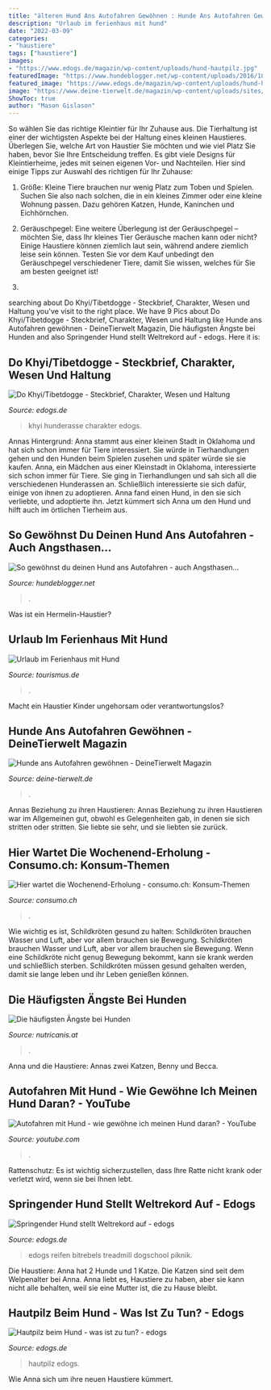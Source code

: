 ```yaml
---
title: "älteren Hund Ans Autofahren Gewöhnen : Hunde Ans Autofahren Gewöhnen"
description: "Urlaub im ferienhaus mit hund"
date: "2022-03-09"
categories:
- "haustiere"
tags: ["haustiere"]
images:
- "https://www.edogs.de/magazin/wp-content/uploads/hund-hautpilz.jpg"
featuredImage: "https://www.hundeblogger.net/wp-content/uploads/2016/10/Hund-Auto-gewöhnen-848x516.jpg"
featured_image: "https://www.edogs.de/magazin/wp-content/uploads/hund-hautpilz.jpg"
image: "https://www.deine-tierwelt.de/magazin/wp-content/uploads/sites/7/2014/02/Hunde-ans-Autofahren-gewoehnen-1536x953.jpg"
ShowToc: true
author: "Mason Gislason"
---
```



So wählen Sie das richtige Kleintier für Ihr Zuhause aus.
Die Tierhaltung ist einer der wichtigsten Aspekte bei der Haltung eines kleinen Haustieres. Überlegen Sie, welche Art von Haustier Sie möchten und wie viel Platz Sie haben, bevor Sie Ihre Entscheidung treffen. Es gibt viele Designs für Kleintierheime, jedes mit seinen eigenen Vor- und Nachteilen. Hier sind einige Tipps zur Auswahl des richtigen für Ihr Zuhause:
1. Größe: Kleine Tiere brauchen nur wenig Platz zum Toben und Spielen. Suchen Sie also nach solchen, die in ein kleines Zimmer oder eine kleine Wohnung passen. Dazu gehören Katzen, Hunde, Kaninchen und Eichhörnchen.

2. Geräuschpegel: Eine weitere Überlegung ist der Geräuschpegel – möchten Sie, dass Ihr kleines Tier Geräusche machen kann oder nicht? Einige Haustiere können ziemlich laut sein, während andere ziemlich leise sein können. Testen Sie vor dem Kauf unbedingt den Geräuschpegel verschiedener Tiere, damit Sie wissen, welches für Sie am besten geeignet ist!

3.

	

		
searching about Do Khyi/Tibetdogge - Steckbrief, Charakter, Wesen und Haltung you've visit to the right place. We have 9 Pics about Do Khyi/Tibetdogge - Steckbrief, Charakter, Wesen und Haltung like Hunde ans Autofahren gewöhnen - DeineTierwelt Magazin, Die häufigsten Ängste bei Hunden and also Springender Hund stellt Weltrekord auf - edogs. Here it is:
		
    
## Do Khyi/Tibetdogge - Steckbrief, Charakter, Wesen Und Haltung

<img loading=lazy src="https://www.edogs.de/magazin/wp-content/uploads/do-khyi-liegend.jpg" onerror="this.onerror=null;this.src='https://tse1.mm.bing.net/th?id=OIP.yjfoLdIoIHlmRCydGCI8lwHaDK&amp;pid=15.1';" alt="Do Khyi/Tibetdogge - Steckbrief, Charakter, Wesen und Haltung">

_Source: edogs.de_

>khyi hunderasse charakter edogs. 

	

Annas Hintergrund: Anna stammt aus einer kleinen Stadt in Oklahoma und hat sich schon immer für Tiere interessiert. Sie würde in Tierhandlungen gehen und den Hunden beim Spielen zusehen und später würde sie sie kaufen.
Anna, ein Mädchen aus einer Kleinstadt in Oklahoma, interessierte sich schon immer für Tiere. Sie ging in Tierhandlungen und sah sich all die verschiedenen Hunderassen an. Schließlich interessierte sie sich dafür, einige von ihnen zu adoptieren. Anna fand einen Hund, in den sie sich verliebte, und adoptierte ihn. Jetzt kümmert sich Anna um den Hund und hilft auch im örtlichen Tierheim aus.

    
## So Gewöhnst Du Deinen Hund Ans Autofahren - Auch Angsthasen...

<img loading=lazy src="https://www.hundeblogger.net/wp-content/uploads/2016/10/Hund-Auto-gewöhnen-848x516.jpg" onerror="this.onerror=null;this.src='https://tse4.mm.bing.net/th?id=OIP.61p9nhXqyHxkPpGfpnV2MQHaEg&amp;pid=15.1';" alt="So gewöhnst du deinen Hund ans Autofahren - auch Angsthasen...">

_Source: hundeblogger.net_

>. 

	

Was ist ein Hermelin-Haustier?

    
## Urlaub Im Ferienhaus Mit Hund

<img loading=lazy src="https://www.tourismus.de/files/Urlaub_mit_Hund.png" onerror="this.onerror=null;this.src='https://tse3.mm.bing.net/th?id=OIP.HieGhT361fOi7d82joI0SgHaE8&amp;pid=15.1';" alt="Urlaub im Ferienhaus mit Hund">

_Source: tourismus.de_

>. 

	

Macht ein Haustier Kinder ungehorsam oder verantwortungslos?

    
## Hunde Ans Autofahren Gewöhnen - DeineTierwelt Magazin

<img loading=lazy src="https://www.deine-tierwelt.de/magazin/wp-content/uploads/sites/7/2014/02/Hunde-ans-Autofahren-gewoehnen-1536x953.jpg" onerror="this.onerror=null;this.src='https://tse3.mm.bing.net/th?id=OIP.0pBwQ_Pkzoe_h8wJPij8zgHaEm&amp;pid=15.1';" alt="Hunde ans Autofahren gewöhnen - DeineTierwelt Magazin">

_Source: deine-tierwelt.de_

>. 

	

Annas Beziehung zu ihren Haustieren: Annas Beziehung zu ihren Haustieren war im Allgemeinen gut, obwohl es Gelegenheiten gab, in denen sie sich stritten oder stritten. Sie liebte sie sehr, und sie liebten sie zurück.

    
## Hier Wartet Die Wochenend-Erholung - Consumo.ch: Konsum-Themen

<img loading=lazy src="https://www.consumo.ch/files/content/2021/03/article_id-496473-sample-export-contao/GI-183434859_Tipp2_522946.jpg" onerror="this.onerror=null;this.src='https://tse1.mm.bing.net/th?id=OIP.h-fhh3Eu4l0uo0hjDbMWBwHaE4&amp;pid=15.1';" alt="Hier wartet die Wochenend-Erholung - consumo.ch: Konsum-Themen">

_Source: consumo.ch_

>. 

	

Wie wichtig es ist, Schildkröten gesund zu halten: Schildkröten brauchen Wasser und Luft, aber vor allem brauchen sie Bewegung.
Schildkröten brauchen Wasser und Luft, aber vor allem brauchen sie Bewegung. Wenn eine Schildkröte nicht genug Bewegung bekommt, kann sie krank werden und schließlich sterben. Schildkröten müssen gesund gehalten werden, damit sie lange leben und ihr Leben genießen können.

    
## Die Häufigsten Ängste Bei Hunden

<img loading=lazy src="https://www.nutricanis.at/media/wysiwyg/slider/hund-angst-gewitter.jpg" onerror="this.onerror=null;this.src='https://tse3.mm.bing.net/th?id=OIP.wVmyVmpCNfqeVENTwxX8agHaE7&amp;pid=15.1';" alt="Die häufigsten Ängste bei Hunden">

_Source: nutricanis.at_

>. 

	

Anna und die Haustiere: Annas zwei Katzen, Benny und Becca.

    
## Autofahren Mit Hund - Wie Gewöhne Ich Meinen Hund Daran? - YouTube

<img loading=lazy src="https://i.ytimg.com/vi/zBfNiRA5Z3s/maxresdefault.jpg" onerror="this.onerror=null;this.src='https://tse2.mm.bing.net/th?id=OIP.gV-vzrHSpgLdpCulLAVu7QHaEK&amp;pid=15.1';" alt="Autofahren mit Hund - wie gewöhne ich meinen Hund daran? - YouTube">

_Source: youtube.com_

>. 

	

Rattenschutz: Es ist wichtig sicherzustellen, dass Ihre Ratte nicht krank oder verletzt wird, wenn sie bei Ihnen lebt.

    
## Springender Hund Stellt Weltrekord Auf - Edogs

<img loading=lazy src="https://www.edogs.de/magazin/wp-content/uploads/Hund-springt-durch-Reifen.jpg" onerror="this.onerror=null;this.src='https://tse2.mm.bing.net/th?id=OIP.eRyAeDHJSnHynVEtv-9Q2QHaEt&amp;pid=15.1';" alt="Springender Hund stellt Weltrekord auf - edogs">

_Source: edogs.de_

>edogs reifen bitrebels treadmill dogschool piknik. 

	

Die Haustiere: Anna hat 2 Hunde und 1 Katze. Die Katzen sind seit dem Welpenalter bei Anna. Anna liebt es, Haustiere zu haben, aber sie kann nicht alle behalten, weil sie eine Mutter ist, die zu Hause bleibt.

    
## Hautpilz Beim Hund - Was Ist Zu Tun? - Edogs

<img loading=lazy src="https://www.edogs.de/magazin/wp-content/uploads/hund-hautpilz.jpg" onerror="this.onerror=null;this.src='https://tse4.mm.bing.net/th?id=OIP.rmZ4R87079aFemwS-ZTG5gHaDK&amp;pid=15.1';" alt="Hautpilz beim Hund - was ist zu tun? - edogs">

_Source: edogs.de_

>hautpilz edogs. 

	

Wie Anna sich um ihre neuen Haustiere kümmert.

